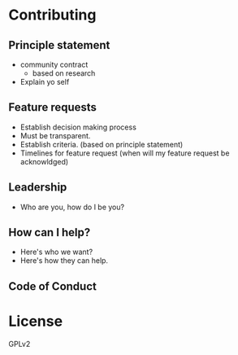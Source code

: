 # Contributing

## Principle statement 
  - community contract
    - based on research
  - Explain yo self

## Feature requests
  - Establish decision making process
  - Must be transparent.
  - Establish criteria. (based on principle statement)
  - Timelines for feature request (when will my feature request be acknowldged)

## Leadership
  - Who are you, how do I be you?

## How can I help?
  - Here's who we want?
  - Here's how they can help.

## Code of Conduct

# License

GPLv2

